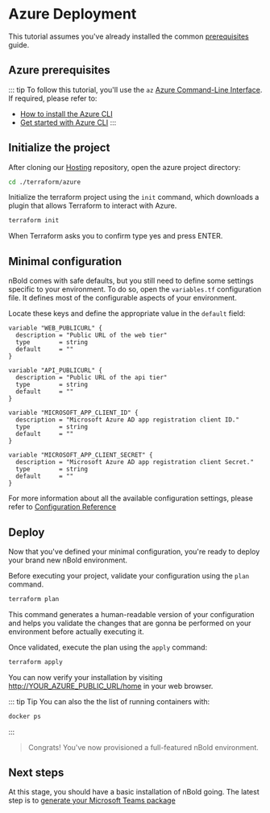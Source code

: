 # Azure Deployment

This tutorial assumes you've already installed the common [prerequisites](/hosting/installation/prerequisites.md) guide.

## Azure prerequisites
::: tip
To follow this tutorial, you'll use the `az` [Azure Command-Line Interface](https://docs.microsoft.com/en-us/cli/azure/). If required, please refer to:
- [How to install the Azure CLI](https://docs.microsoft.com/en-us/cli/azure/install-azure-cli)
- [Get started with Azure CLI](https://docs.microsoft.com/en-us/cli/azure/get-started-with-azure-cli)
:::

## Initialize the project

After cloning our [Hosting](https://github.com/nboldhq) repository, open the azure project directory:
```bash
cd ./terraform/azure
```

Initialize the terraform project using the `init` command, which downloads a plugin that allows Terraform to interact with Azure.
```bash
terraform init
```
When Terraform asks you to confirm type yes and press ENTER.

## Minimal configuration
nBold comes with safe defaults, but you still need to define some settings specific to your environment. To do so, open the `variables.tf` configuration file. It defines most of the configurable aspects of your environment.

Locate these keys and define the appropriate value in the `default` field:
```hcl
variable "WEB_PUBLICURL" {
  description = "Public URL of the web tier"
  type        = string
  default     = ""
}

variable "API_PUBLICURL" {
  description = "Public URL of the api tier"
  type        = string
  default     = ""
}

variable "MICROSOFT_APP_CLIENT_ID" {
  description = "Microsoft Azure AD app registration client ID."
  type        = string
  default     = ""
}

variable "MICROSOFT_APP_CLIENT_SECRET" {
  description = "Microsoft Azure AD app registration client Secret."
  type        = string
  default     = ""
}
```

For more information about all the available configuration settings, please refer to [Configuration Reference](/hosting/references/configuration-reference.md)

## Deploy
Now that you've defined your minimal configuration, you're ready to deploy your brand new nBold environment.

Before executing your project, validate your configuration using the `plan` command.
```bash
terraform plan
```
This command generates a human-readable version of your configuration and helps you validate the changes that are gonna be performed on your environment before actually executing it.

Once validated, execute the plan using the `apply` command:
```bash
terraform apply
```

You can now verify your installation by visiting [http://YOUR_AZURE_PUBLIC_URL/home](http://YOUR_AZURE_PUBLIC_URL/home) in your web browser.

::: tip Tip
You can also the the list of running containers with:
```bash
docker ps
```
:::

> Congrats! You've now provisioned a full-featured nBold environment.

## Next steps
At this stage, you should have a basic installation of nBold going. The latest step is to [generate your Microsoft Teams package](/hosting/installation/microsoft-teams-package.md)
